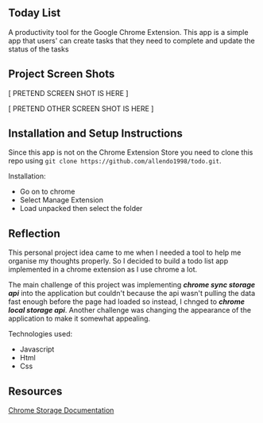 ## Today List

A productivity tool for the Google Chrome Extension. This app is a simple app that users' can create tasks that they need to complete and update the status of the tasks

## Project Screen Shots

[ PRETEND SCREEN SHOT IS HERE ]

[ PRETEND OTHER SCREEN SHOT IS HERE ]

## Installation and Setup Instructions

Since this app is not on the Chrome Extension Store you need to clone this repo using `git clone https://github.com/allendo1998/todo.git`. 

Installation:

* Go on to chrome
* Select Manage Extension
* Load unpacked then select the folder

## Reflection

This personal project idea came to me when I needed a tool to help me organise my thoughts properly. So I decided to build a todo list app implemented in a chrome extension as I use chrome a lot.

The main challenge of this project was implementing ***chrome sync storage api*** into the application but couldn't because the api wasn't pulling the data fast enough before the page had loaded so instead, I chnged to ***chrome local storage api***. Another challenge was changing the appearance of the application to make it somewhat appealing.

Technologies used:

* Javascript
* Html
* Css

## Resources

[Chrome Storage Documentation](https://developer.chrome.com/docs/extensions/reference/storage/)

